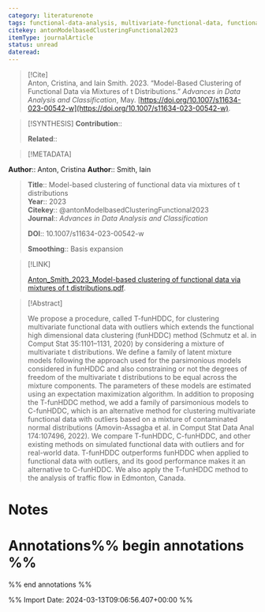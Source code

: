 ```yaml
---
category: literaturenote
tags: functional-data-analysis, multivariate-functional-data, functional-principal-components, clustering, model-based-clustering
citekey: antonModelbasedClusteringFunctional2023
itemType: journalArticle
status: unread  
dateread:  
---
```


> [!Cite]  
> Anton, Cristina, and Iain Smith. 2023. “Model-Based Clustering of Functional Data via Mixtures of t Distributions.” _Advances in Data Analysis and Classification_, May. [https://doi.org/10.1007/s11634-023-00542-w](https://doi.org/10.1007/s11634-023-00542-w).

> [!SYNTHESIS] 
>**Contribution**::
>
>**Related**:: 
>

> [!METADATA]  
>
**Author**:: Anton, Cristina
**Author**:: Smith, Iain<br>
> **Title**:: Model-based clustering of functional data via mixtures of t distributions    
> **Year**:: 2023     
> **Citekey**:: @antonModelbasedClusteringFunctional2023    
>**Journal**:: *Advances in Data Analysis and Classification*    
>    
>     
>    
>    
>     
>    
>**DOI**:: 10.1007/s11634-023-00542-w    
>
> **Smoothing**:: Basis expansion

> [!LINK] 
>
> [Anton_Smith_2023_Model-based clustering of functional data via mixtures of t distributions.pdf](file:///Users/steven/Library/CloudStorage/GoogleDrive-steven.golovkine@ul.ie/My%20Drive/bibliography/Advances%20in%20Data%20Analysis%20and%20Classification/2023/Anton_Smith_2023_Model-based%20clustering%20of%20functional%20data%20via%20mixtures%20of%20t%20distributions.pdf).

>[!Abstract]
>
>We propose a procedure, called T-funHDDC, for clustering multivariate functional data with outliers which extends the functional high dimensional data clustering (funHDDC) method (Schmutz et al. in Comput Stat 35:1101–1131, 2020) by considering a mixture of multivariate t distributions. We define a family of latent mixture models following the approach used for the parsimonious models considered in funHDDC and also constraining or not the degrees of freedom of the multivariate t distributions to be equal across the mixture components. The parameters of these models are estimated using an expectation maximization algorithm. In addition to proposing the T-funHDDC method, we add a family of parsimonious models to C-funHDDC, which is an alternative method for clustering multivariate functional data with outliers based on a mixture of contaminated normal distributions (Amovin-Assagba et al. in Comput Stat Data Anal 174:107496, 2022). We compare T-funHDDC, C-funHDDC, and other existing methods on simulated functional data with outliers and for real-world data. T-funHDDC outperforms funHDDC when applied to functional data with outliers, and its good performance makes it an alternative to C-funHDDC. We also apply the T-funHDDC method to the analysis of traffic flow in Edmonton, Canada.
>>


# Notes<br>
# Annotations%% begin annotations %%  
 
  
%% end annotations %%

%% Import Date: 2024-03-13T09:06:56.407+00:00 %%

